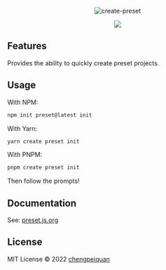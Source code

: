 <p align='center'>
  <img src="https://cdn.jsdelivr.net/gh/awesome-starter/assets/img/logo.png" alt="create-preset" />
</p>

<p align='center'>
  <a href='https://www.npmjs.com/package/create-preset'>
    <img src="https://img.shields.io/npm/v/create-preset?color=f97316&label=npm" />
  </a>
</p>

## Features

Provides the ability to quickly create preset projects.

## Usage

With NPM:

```bash
npm init preset@latest init
```

With Yarn:

```bash
yarn create preset init
```

With PNPM:

```bash
pnpm create preset init
```

Then follow the prompts!

## Documentation

See: [preset.js.org](https://preset.js.org/)

## License

MIT License © 2022 [chengpeiquan](https://github.com/chengpeiquan)
